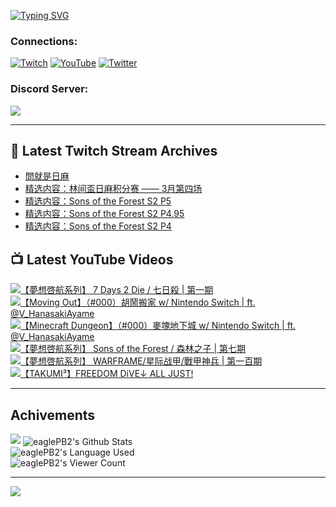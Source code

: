 <!--### Hello people, I'm EaglePB2 - The one who building something for fun 👋
Thank you for standby for this profile.   
The purpose of this profile is coming soon.   
You may come back later, as you wish if this readme.md is updated.   -->

<a href="https://git.io/typing-svg"><img src="https://readme-typing-svg.herokuapp.com?font=Fira+Code&duration=1000&pause=5000&vCenter=true&random=false&width=500&lines=%F0%9F%91%8B+Hello+Everyone%2C+I'm+EaglePB2.;%F0%9F%99%87+Thank+you+for+stopping+by+my+profile.+;%F0%9F%94%AD+%3D%3D%3D%3D+%F0%9F%94%AD;%F0%9F%91%8B+%E4%BD%A0%E5%A5%BD%EF%BC%8C%E6%AD%A1%E8%BF%8E%E4%BE%86%E5%88%B0%E6%88%91%E7%9A%84%E4%BB%A3%E7%A2%BC%E5%BA%AB%E3%80%82;%F0%9F%99%87+%E6%84%9F%E8%AC%9D%E5%89%8D%E4%BE%86%E5%8F%83%E8%A7%80%E5%B0%8F%E5%B1%8B+owo~" alt="Typing SVG" /></a>

### Connections:

[![Twitch](https://img.shields.io/badge/Twitch-9347FF?style=flat-square&logo=twitch&logoColor=white)](https://www.twitch.tv/eaglepb2)
[![YouTube](https://img.shields.io/badge/YouTube-%23FF0000.svg?style=flat-square&logo=YouTube&logoColor=white)](https://www.youtube.com/eaglepb2)
[![Twitter](https://img.shields.io/badge/Twitter-%231DA1F2.svg?style=flat-square&logo=Twitter&logoColor=white)](https://twitter.com/eaglepb2)

### Discord Server:

[![](https://invidget.switchblade.xyz/qKrub9b?theme=dark&language=ch)](https://discord.gg/qKrub9b)

---

## 👾 Latest Twitch Stream Archives
<!-- TWITCH:START -->
- [問就是日麻](https://www.twitch.tv/videos/2109511433)
- [精选内容：林间盃日麻积分赛 —— 3月第四场](https://www.twitch.tv/videos/2107423237)
- [精选内容：Sons of the Forest S2 P5](https://www.twitch.tv/videos/2107422956)
- [精选内容：Sons of the Forest S2 P4.95](https://www.twitch.tv/videos/2107422703)
- [精选内容：Sons of the Forest S2 P4](https://www.twitch.tv/videos/2107422460)
<!-- TWITCH:END -->



## 📺 Latest YouTube Videos
<!-- YOUTUBE:START -->
<!-- YOUTUBE:END -->

<!-- BEGIN YOUTUBE-CARDS -->
<a href="https://www.youtube.com/watch?v=3eDWKEDsDp4">
  <picture>
    <source media="(prefers-color-scheme: dark)" srcset="https://ytcards.demolab.com/?id=3eDWKEDsDp4&title=%E3%80%90%E5%A4%A2%E6%83%B3%E5%95%93%E8%88%AA%E7%B3%BB%E5%88%97%E3%80%91+7+Days+2+Die+%2F+%E4%B8%83%E6%97%A5%E6%AE%BA+%7C+%E7%AC%AC%E4%B8%80%E6%9C%9F&lang=zh&timestamp=1712315457&background_color=%230d1117&title_color=%23ffffff&stats_color=%23dedede&max_title_lines=1&width=250&border_radius=5&duration=15312">
    <img src="https://ytcards.demolab.com/?id=3eDWKEDsDp4&title=%E3%80%90%E5%A4%A2%E6%83%B3%E5%95%93%E8%88%AA%E7%B3%BB%E5%88%97%E3%80%91+7+Days+2+Die+%2F+%E4%B8%83%E6%97%A5%E6%AE%BA+%7C+%E7%AC%AC%E4%B8%80%E6%9C%9F&lang=zh&timestamp=1712315457&background_color=%23ffffff&title_color=%2324292f&stats_color=%2357606a&max_title_lines=1&width=250&border_radius=5&duration=15312" alt="【夢想啓航系列】 7 Days 2 Die / 七日殺 | 第一期" title="【夢想啓航系列】 7 Days 2 Die / 七日殺 | 第一期">
  </picture>
</a>
<a href="https://www.youtube.com/watch?v=S4gVjy3D4Fg">
  <picture>
    <source media="(prefers-color-scheme: dark)" srcset="https://ytcards.demolab.com/?id=S4gVjy3D4Fg&title=%E3%80%90Moving+Out%E3%80%91%EF%BC%88%23000%EF%BC%89%E8%83%A1%E9%AC%A7%E6%90%AC%E5%AE%B6+w%2F+Nintendo+Switch+%7C+ft.+%40V_HanasakiAyame&lang=zh&timestamp=1712249577&background_color=%230d1117&title_color=%23ffffff&stats_color=%23dedede&max_title_lines=1&width=250&border_radius=5&duration=3589">
    <img src="https://ytcards.demolab.com/?id=S4gVjy3D4Fg&title=%E3%80%90Moving+Out%E3%80%91%EF%BC%88%23000%EF%BC%89%E8%83%A1%E9%AC%A7%E6%90%AC%E5%AE%B6+w%2F+Nintendo+Switch+%7C+ft.+%40V_HanasakiAyame&lang=zh&timestamp=1712249577&background_color=%23ffffff&title_color=%2324292f&stats_color=%2357606a&max_title_lines=1&width=250&border_radius=5&duration=3589" alt="【Moving Out】（#000）胡鬧搬家 w/ Nintendo Switch | ft. @V_HanasakiAyame" title="【Moving Out】（#000）胡鬧搬家 w/ Nintendo Switch | ft. @V_HanasakiAyame">
  </picture>
</a>
<a href="https://www.youtube.com/watch?v=9Z8PaFopgiA">
  <picture>
    <source media="(prefers-color-scheme: dark)" srcset="https://ytcards.demolab.com/?id=9Z8PaFopgiA&title=%E3%80%90Minecraft+Dungeon%E3%80%91%EF%BC%88%23000%EF%BC%89%E9%BA%A5%E5%A1%8A%E5%9C%B0%E4%B8%8B%E5%9F%8E+w%2F+Nintendo+Switch+%7C+ft.+%40V_HanasakiAyame&lang=zh&timestamp=1712214647&background_color=%230d1117&title_color=%23ffffff&stats_color=%23dedede&max_title_lines=1&width=250&border_radius=5&duration=8652">
    <img src="https://ytcards.demolab.com/?id=9Z8PaFopgiA&title=%E3%80%90Minecraft+Dungeon%E3%80%91%EF%BC%88%23000%EF%BC%89%E9%BA%A5%E5%A1%8A%E5%9C%B0%E4%B8%8B%E5%9F%8E+w%2F+Nintendo+Switch+%7C+ft.+%40V_HanasakiAyame&lang=zh&timestamp=1712214647&background_color=%23ffffff&title_color=%2324292f&stats_color=%2357606a&max_title_lines=1&width=250&border_radius=5&duration=8652" alt="【Minecraft Dungeon】（#000）麥塊地下城 w/ Nintendo Switch | ft. @V_HanasakiAyame" title="【Minecraft Dungeon】（#000）麥塊地下城 w/ Nintendo Switch | ft. @V_HanasakiAyame">
  </picture>
</a>
<a href="https://www.youtube.com/watch?v=omaVt0fK8Pw">
  <picture>
    <source media="(prefers-color-scheme: dark)" srcset="https://ytcards.demolab.com/?id=omaVt0fK8Pw&title=%E3%80%90%E5%A4%A2%E6%83%B3%E5%95%93%E8%88%AA%E7%B3%BB%E5%88%97%E3%80%91+Sons+of+the+Forest+%2F+%E6%A3%AE%E6%9E%97%E4%B9%8B%E5%AD%90+%7C+%E7%AC%AC%E4%B8%83%E6%9C%9F&lang=zh&timestamp=1712120885&background_color=%230d1117&title_color=%23ffffff&stats_color=%23dedede&max_title_lines=1&width=250&border_radius=5&duration=9536">
    <img src="https://ytcards.demolab.com/?id=omaVt0fK8Pw&title=%E3%80%90%E5%A4%A2%E6%83%B3%E5%95%93%E8%88%AA%E7%B3%BB%E5%88%97%E3%80%91+Sons+of+the+Forest+%2F+%E6%A3%AE%E6%9E%97%E4%B9%8B%E5%AD%90+%7C+%E7%AC%AC%E4%B8%83%E6%9C%9F&lang=zh&timestamp=1712120885&background_color=%23ffffff&title_color=%2324292f&stats_color=%2357606a&max_title_lines=1&width=250&border_radius=5&duration=9536" alt="【夢想啓航系列】 Sons of the Forest / 森林之子 | 第七期" title="【夢想啓航系列】 Sons of the Forest / 森林之子 | 第七期">
  </picture>
</a>
<a href="https://www.youtube.com/watch?v=dFKPOgPQHiQ">
  <picture>
    <source media="(prefers-color-scheme: dark)" srcset="https://ytcards.demolab.com/?id=dFKPOgPQHiQ&title=%E3%80%90%E5%A4%A2%E6%83%B3%E5%95%93%E8%88%AA%E7%B3%BB%E5%88%97%E3%80%91+WARFRAME%2F%E6%98%9F%E9%99%85%E6%88%98%E7%94%B2%2F%E6%88%B0%E7%94%B2%E7%A5%9E%E5%85%B5+%7C+%E7%AC%AC%E4%B8%80%E7%99%BE%E6%9C%9F&lang=zh&timestamp=1712044564&background_color=%230d1117&title_color=%23ffffff&stats_color=%23dedede&max_title_lines=1&width=250&border_radius=5&duration=18834">
    <img src="https://ytcards.demolab.com/?id=dFKPOgPQHiQ&title=%E3%80%90%E5%A4%A2%E6%83%B3%E5%95%93%E8%88%AA%E7%B3%BB%E5%88%97%E3%80%91+WARFRAME%2F%E6%98%9F%E9%99%85%E6%88%98%E7%94%B2%2F%E6%88%B0%E7%94%B2%E7%A5%9E%E5%85%B5+%7C+%E7%AC%AC%E4%B8%80%E7%99%BE%E6%9C%9F&lang=zh&timestamp=1712044564&background_color=%23ffffff&title_color=%2324292f&stats_color=%2357606a&max_title_lines=1&width=250&border_radius=5&duration=18834" alt="【夢想啓航系列】 WARFRAME/星际战甲/戰甲神兵 | 第一百期" title="【夢想啓航系列】 WARFRAME/星际战甲/戰甲神兵 | 第一百期">
  </picture>
</a>
<a href="https://www.youtube.com/watch?v=zk3YTMf3-EI">
  <picture>
    <source media="(prefers-color-scheme: dark)" srcset="https://ytcards.demolab.com/?id=zk3YTMf3-EI&title=%E3%80%90TAKUMI%C2%B3%E3%80%91FREEDOM+DiVE%E2%86%93+ALL+JUST%21&lang=zh&timestamp=1711969250&background_color=%230d1117&title_color=%23ffffff&stats_color=%23dedede&max_title_lines=1&width=250&border_radius=5&duration=165">
    <img src="https://ytcards.demolab.com/?id=zk3YTMf3-EI&title=%E3%80%90TAKUMI%C2%B3%E3%80%91FREEDOM+DiVE%E2%86%93+ALL+JUST%21&lang=zh&timestamp=1711969250&background_color=%23ffffff&title_color=%2324292f&stats_color=%2357606a&max_title_lines=1&width=250&border_radius=5&duration=165" alt="【TAKUMI³】FREEDOM DiVE↓ ALL JUST!" title="【TAKUMI³】FREEDOM DiVE↓ ALL JUST!">
  </picture>
</a>
<!-- END YOUTUBE-CARDS -->

---

## Achivements
[![](https://github-profile-trophy.vercel.app/?username=eaglepb2&theme=monokai&no-bg=true&&title=Repositories,Issues,Commit,MultiLanguage)](https://github.com/anuraghazra/github-readme-stats)
<img align="center" alt="eaglePB2's Github Stats" src="https://github-readme-stats.vercel.app/api?username=eaglePB2&show_icons=true&hide_border=true&theme=merko" />
<br>
<img align="center" alt="eaglePB2's Language Used" src="https://github-readme-stats.vercel.app/api/top-langs/?username=eaglePB2&show_icons=true&hide_border=true&theme=merko&layout=compact&langs_count=8" />
<br>
<img align="center" alt="eaglePB2's Viewer Count" src="https://visitcount.itsvg.in/api?id=eaglepb2&label=Profile%20Views&color=3&icon=5&pretty=true" />

<hr>

<!-- RANDOMQUOTE:START -->
![](https://quotes-github-readme.vercel.app/api?type=horizontal&theme=merko)
<!-- RANDOMQUOTE:END -->


<!--
       _____   _   _   _____       _____   _   _   ____   
      |_   _| | | | | |  ___|     |  ___| | \ | | |  _  \  
        | |   | |_| | | |___      | |___  |  \| | | | | | 
        | |   |  _  | |  ___|     |  ___| |     | | | | | 
        | |   | | | | | |___      | |___  | |\  | | |_| | 
        |_|   |_| |_| |_____|     |_____| |_| \_| |____ / 
      
-->
